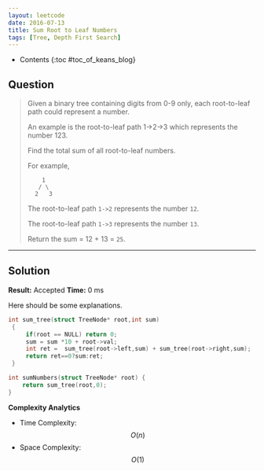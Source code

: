 ```yaml
---
layout: leetcode
date: 2016-07-13
title: Sum Root to Leaf Numbers
tags: [Tree, Depth First Search]
---
```


* Contents
{:toc #toc_of_keans_blog}

## Question

> Given a binary tree containing digits from 0-9 only, each root-to-leaf path could represent a number.
>
>An example is the root-to-leaf path 1->2->3 which represents the number 123.
>
>Find the total sum of all root-to-leaf numbers.
>
>For example,
>
>         1
>        / \
>       2   3
>
> The root-to-leaf path `1->2` represents the number `12`.
>
> The root-to-leaf path `1->3` represents the number `13`.
>
> Return the sum = 12 + 13 = `25`.
>
>

***

## Solution

**Result:** Accepted **Time:** 0 ms

Here should be some explanations.

```c
int sum_tree(struct TreeNode* root,int sum)
 {
     if(root == NULL) return 0;
     sum = sum *10 + root->val;
     int ret =  sum_tree(root->left,sum) + sum_tree(root->right,sum);
     return ret==0?sum:ret;
 }

int sumNumbers(struct TreeNode* root) {
    return sum_tree(root,0);
}

```

**Complexity Analytics**

- Time Complexity: $$O(n)$$
- Space Complexity: $$O(1)$$
